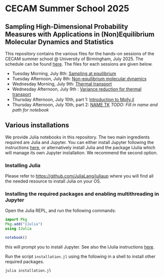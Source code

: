 # CECAM Summer School 2025
## Sampling High-Dimensional Probability Measures with Applications in (Non)Equilibrium Molecular Dynamics and Statistics

This repository contains the various files for the hands-on sessions of the CECAM summer school @ University of Birmingham, July 2025. The schedule can be found [here](https://www.cecam.org/workshop-details/summer-school-on-sampling-high-dimensional-probability-measures-with-applications-in-nonequilibrium-molecular-dynamics-and-statistics-1448).
The files for each sessions are given below.
* Tuesday Morning, July 8th: [Sampling at equilibrium](notebooks/equilibrium_sampling.ipynb)
* Tuesday Afternoon, July 8th: [Non-equilibrium molecular dynamics](notebooks/NEMD.ipynb)
* Wednesday Morning, July 9th: [Thermal transport](notebooks/NEMD_therm_cond_estimation.ipynb)
* Wednesday Afternoon, July 9th : [Variance reduction for thermal transport](notebooks/FULL_NEMD_therm_cond_estimation.ipynb)
* Thursday Afternoon, July 10th, part 1: [Introduction to Molly.jl](notebooks/molly_exercise.ipynb)
* Thursday Afternoon, July 10th, part 2: [NAME TK](notebooks/TK) *TODO: Fill in name and path for notebook*

## Various installations
We provide Julia notebooks in this repository. The two main ingredients required are Julia and Jupyter. You can either install Jupyter following the instructions [here](https://jupyter.org/install), or alternatively install Julia and the package IJulia which will manage its own Jupyter installation. We recommend the second option.

### Installing Julia
Please refer to https://github.com/JuliaLang/juliaup where you will find all the needed resource to install Julia on your OS.

### Installing the required packages and enabling multithreading in Jupyter

Open the Julia REPL, and run the following commands:
```julia
import Pkg
Pkg.add("IJulia")
using IJulia

notebook()
```
this will prompt you to install Jupyter. See also the IJulia instructions [here](https://juliapackages.com/p/IJulia).

Run the script `installation.jl` using the following in a shell to install other required packages.
```bash
julia installation.jl
```
